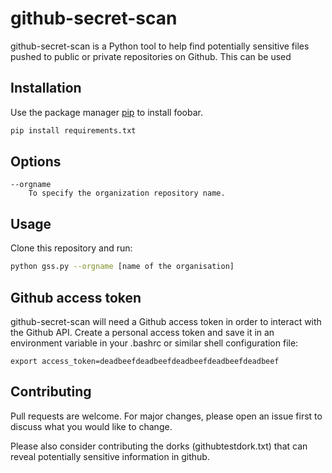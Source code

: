 # github-secret-scan

github-secret-scan is a Python tool to help find potentially sensitive files pushed to public or private repositories on Github. This can be used

## Installation

Use the package manager [pip](https://pip.pypa.io/en/stable/) to install foobar.

```bash
pip install requirements.txt
```

## Options
```
--orgname
    To specify the organization repository name. 
```    

## Usage

Clone this repository and run:
```bash
python gss.py --orgname [name of the organisation]

```

## Github access token
github-secret-scan will need a Github access token in order to interact with the Github API. Create a personal access token and save it in an environment variable in your .bashrc or similar shell configuration file:

```
export access_token=deadbeefdeadbeefdeadbeefdeadbeefdeadbeef
```

## Contributing
Pull requests are welcome. For major changes, please open an issue first to discuss what you would like to change.

Please also consider contributing the dorks (githubtestdork.txt) that can reveal potentially sensitive information in github.
